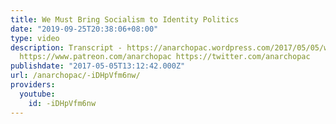 ```yaml
---
title: We Must Bring Socialism to Identity Politics
date: "2019-09-25T20:38:06+08:00"
type: video
description: Transcript - https://anarchopac.wordpress.com/2017/05/05/we-must-bring-socialism-to-identity-politics/
  https://www.patreon.com/anarchopac https://twitter.com/anarchopac
publishdate: "2017-05-05T13:12:42.000Z"
url: /anarchopac/-iDHpVfm6nw/
providers:
  youtube:
    id: -iDHpVfm6nw
---
```

